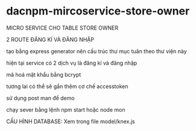 # dacnpm-mircoservice-store-owner

MICRO SERVICE CHO TABLE STORE OWNER

2 ROUTE ĐĂNG KÍ VÀ ĐĂNG NHẬP

tạo bằng express generator nên cấu trúc thư mục tuân theo thư viện này

hiện tại service có 2 dịch vụ là đăng kí và đăng nhập

mã hoá mật khẩu bằng bcrypt

tương lai có thể sẽ gắn thêm cơ chế accesstoken

sử dụng post man để demo

chạy sever bằng lệnh npm start hoặc node mon

CẤU HÌNH DATABASE: Xem trong file model/knex.js
